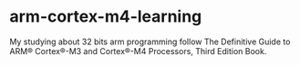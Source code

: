 # arm-cortex-m4-learning
My studying about 32 bits arm programming follow The Definitive Guide to ARM® Cortex®-M3 and Cortex®-M4 Processors, Third Edition Book. 
